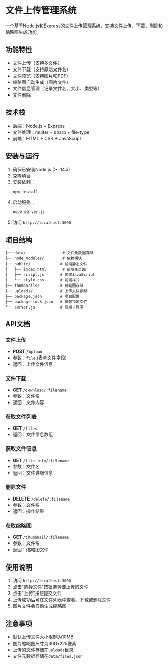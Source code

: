 # 文件上传管理系统

一个基于Node.js和Express的文件上传管理系统，支持文件上传、下载、删除和缩略图生成功能。

## 功能特性

- 文件上传（支持多文件）
- 文件下载（支持原始文件名）
- 文件预览（支持图片和PDF）
- 缩略图自动生成（图片文件）
- 文件信息管理（记录文件名、大小、类型等）
- 文件删除

## 技术栈

- 后端：Node.js + Express
- 文件处理：multer + sharp + file-type
- 前端：HTML + CSS + JavaScript

## 安装与运行

1. 确保已安装Node.js (>=14.x)
2. 克隆项目
3. 安装依赖：
   ```bash
   npm install
   ```
4. 启动服务：
   ```bash
   node server.js
   ```
5. 访问 `http://localhost:3000`

## 项目结构

```
├── data/                # 文件元数据存储
├── node_modules/        # 依赖模块
├── public/             # 前端静态文件
│   ├── index.html       # 前端主页面
│   ├── script.js       # 前端JavaScript
│   └── style.css       # 前端样式
├── thumbnails/         # 缩略图存储
├── uploads/            # 上传文件存储
├── package.json        # 项目配置
├── package-lock.json   # 依赖锁定文件
└── server.js           # 后端主程序
```

## API文档

### 文件上传
- **POST** `/upload`
- 参数：`file` (表单文件字段)
- 返回：上传文件信息

### 文件下载
- **GET** `/download/:filename`
- 参数：文件名
- 返回：文件内容

### 获取文件列表
- **GET** `/files`
- 返回：文件信息数组

### 获取文件信息
- **GET** `/file-info/:filename`
- 参数：文件名
- 返回：文件详细信息

### 删除文件
- **DELETE** `/delete/:filename`
- 参数：文件名
- 返回：操作结果

### 获取缩略图
- **GET** `/thumbnail/:filename`
- 参数：文件名
- 返回：缩略图文件

## 使用说明

1. 访问 `http://localhost:3000`
2. 点击"选择文件"按钮选择要上传的文件
3. 点击"上传"按钮提交文件
4. 上传成功后可在文件列表中查看、下载或删除文件
5. 图片文件会自动生成缩略图

## 注意事项

- 默认上传文件大小限制为10MB
- 图片缩略图尺寸为300x225像素
- 上传的文件存储在`uploads`目录
- 文件元数据存储在`data/files.json`